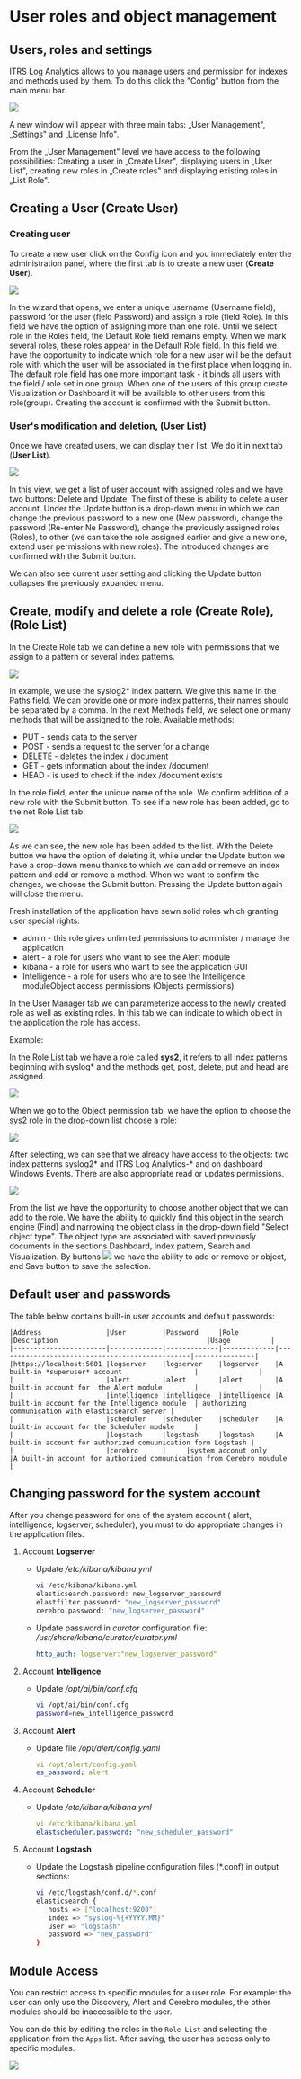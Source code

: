 # User roles and object management #

## Users, roles and settings  ##

ITRS Log Analytics allows to you manage users and permission for
indexes and methods used by them. To do this click the "Config" button from the main menu bar.

![](/media/media/image38_js.png)

A new window will appear with three main tabs: „User Management",
„Settings" and „License Info".

From the „User Management" level we have access to the following
possibilities: Creating a user in „Create User", displaying users in
„User List", creating new roles in „Create roles" and displaying
existing roles in „List Role".

## Creating a User (Create User) ##

### Creating user ###
To create a new user click on the Config icon and you immediately
enter the administration panel, where the first tab is to create
a new user (**Create User**).

![](/media/media/image52_js.png)

In the wizard that opens, we enter a unique username (Username field),
password for the user (field Password) and assign a role (field Role). 
In this field we have the option of assigning more than one role. 
Until we select role in the Roles field, the Default Role field 
remains empty. When we mark several roles, these roles appear in 
the Default Role field. In this field we have the opportunity to 
indicate which role for a new user will be the default role with 
which the user will be associated in the first place when logging in. 
The default role field has one more important task - it binds all 
users with the field / role set in one group. When one of the users 
of this group create Visualization or Dashboard it will be available 
to other users from this role(group). Creating the account is confirmed 
with the Submit button.

### User's modification and deletion, (User List) ###

Once we have created users, we can display their list. We do it in
next tab (**User List**).

![](/media/media/image53_js.png)

In this view, we get a list of user account with assigned roles and we
have two buttons: Delete and Update. The first of these is ability to
delete a user account. Under the Update button is a drop-down menu in
which we can change the previous password to a new one (New password),
change the password (Re-enter Ne Password), change the previously
assigned roles (Roles), to other (we can take the role assigned
earlier and give a new one, extend user permissions with new roles).
The introduced changes are confirmed with the Submit button.

We can also see current user setting and clicking the Update button 
collapses the previously expanded menu.

## Create, modify and delete a role (Create Role), (Role List)  ##

In the Create Role tab we can define a new role with permissions that 
we assign to a pattern or several index patterns.

![](/media/media/image54_js.png)

In example, we use the syslog2\* index pattern. We give this name
in the Paths field. We can provide one or more index patterns, their
names should be separated by a comma. In the next Methods field, we
select one or many methods that will be assigned to the role. Available
methods:

- PUT - sends data to the server
- POST - sends a request to the server for a change
- DELETE - deletes the index / document
- GET - gets information about the index /document
- HEAD - is used to check if the index /document exists

In the role field, enter the unique name of the role. We confirm addition
of a new role with the Submit button. To see if a new role has been added, 
go to the net Role List tab.

![](/media/media/image55_js.png)

As we can see, the new role has been added to the list. With the
Delete button we have the option of deleting it, while under the
Update button we have a drop-down menu thanks to which we can add or
remove an index pattern and add or remove a method. When we want to
confirm the changes, we choose the Submit button. Pressing the Update
button again will close the menu.

Fresh installation of the application have sewn solid roles which
granting user special rights:

- admin - this role gives unlimited permissions to administer / manage
the application
- alert - a role for users who want to see the Alert module
- kibana - a role for users who want to see the application GUI
- Intelligence - a role for users who are to see the Intelligence moduleObject access permissions (Objects permissions)

In the User Manager tab we can parameterize access to the newly 
created role as well as existing roles. In this tab we can indicate 
to which object in the application the role has access.

Example:

In the Role List tab we have a role called **sys2**, it refers
to all index patterns beginning with syslog\* and the methods get,
post, delete, put and head are assigned.

![](/media/media/image56_js.png)

When we go to the Object permission tab, we have the option to choose
the sys2 role in the drop-down list choose a role:

![](/media/media/image57_js.png)

After selecting, we can see that we already have access to the objects:
two index patterns syslog2\* and ITRS Log Analytics-\* and on dashboard Windows Events. 
There are also appropriate read or updates permissions.

![](/media/media/image58_js.png)

From the list we have the opportunity to choose another object that we
can add to the role. We have the ability to quickly find this object
in the search engine (Find) and narrowing the object class in
the drop-down field "Select object type". The object type are associated
with saved previously documents in the sections Dashboard, Index pattern, 
Search and Visualization. 
By buttons ![](/media/media/image59.png) we have the ability to add or remove or
object, and Save button to save the selection.

## Default user and passwords ##

The table below contains built-in user accounts and default passwords:

	|Address                |User         |Password     |Role         |Description                                     |Usage          |
	|-----------------------|-------------|-------------|-------------|------------------------------------------------|---------------|
	|https://localhost:5601	|logserver    |logserver    |logserver    |A built-in *superuser* account                  |               |
	|                       |alert        |alert        |alert        |A built-in account for  the Alert module        |               |  
	|                       |intelligence |intelligece  |intelligence |A built-in account for the Intelligence module  | authorizing communication with elasticsearch server | 
	|                       |scheduler    |scheduler    |scheduler    |A built-in account for the Scheduler module     |
	|                       |logstash     |logstash     |logstash     |A built-in account for authorized comuunication form Logstash |
	|                       |cerebro      |     |system acconut only     |A built-in account for authorized comuunication from Cerebro moudule |

## Changing password for the system account ##

After you change password for one of the system account ( alert, intelligence, logserver, scheduler), you must to do appropriate changes in the application files.

1. Account **Logserver**
   
   - Update */etc/kibana/kibana.yml*
   
     ```bash
     vi /etc/kibana/kibana.yml
     elasticsearch.password: new_logserver_passowrd
     elastfilter.password: "new_logserver_password"
     cerebro.password: "new_logserver_password"
     ```
   
   - Update password in *curator* configuration file: */usr/share/kibana/curator/curator.yml*
   
     ```yml
     http_auth: logserver:"new_logserver_password"
     ```
   
2. Account **Intelligence**

   - Update */opt/ai/bin/conf.cfg*

     ```bash
     vi /opt/ai/bin/conf.cfg
     password=new_intelligence_password
     ```

3. Account **Alert**

   - Update file */opt/alert/config.yaml*

     ```yaml
     vi /opt/alert/config.yaml
     es_password: alert
     ```

4. Account **Scheduler**

   - Update */etc/kibana/kibana.yml*

     ```yml
     vi /etc/kibana/kibana.yml	
     elastscheduler.password: "new_scheduler_password"
     ```

5. Account **Logstash**

   - Update the Logstash pipeline configuration files (*.conf) in output sections:

     ```bash
     vi /etc/logstash/conf.d/*.conf
     elasticsearch {
     	hosts => ["localhost:9200"]
     	index => "syslog-%{+YYYY.MM}"
     	user => "logstash"
     	password => "new_password"
     }
     ```

## Module Access

You can restrict access to specific modules for a user role. For example: the user can only use the Discovery, Alert and Cerebro modules, the other modules should be inaccessible to the user.

You can do this by editing the roles in the `Role List` and selecting the application from the `Apps` list. After saving, the user has access only to specific modules.

![](/media/media/image165.png)